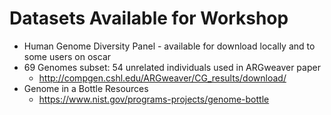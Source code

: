# Datasets Available for Workshop

* Human Genome Diversity Panel - available for download locally and to some users on oscar
* 69 Genomes subset: 54 unrelated individuals used in ARGweaver paper
  * http://compgen.cshl.edu/ARGweaver/CG_results/download/
* Genome in a Bottle Resources
  * https://www.nist.gov/programs-projects/genome-bottle
